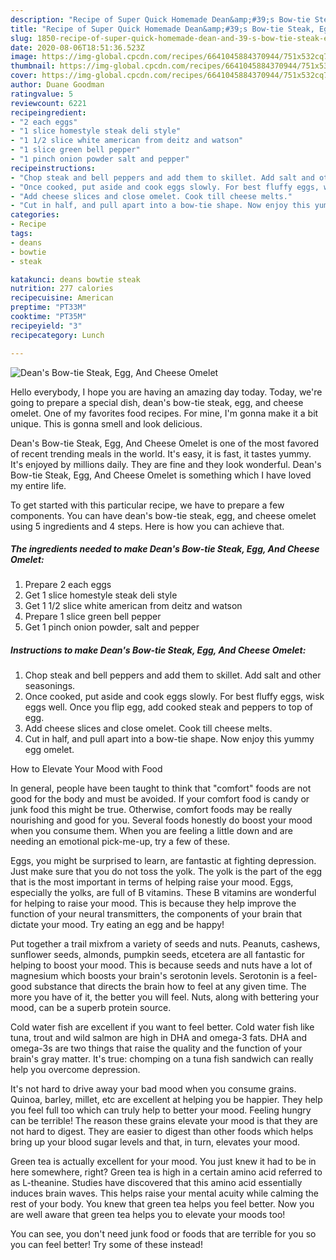 ```yaml
---
description: "Recipe of Super Quick Homemade Dean&amp;#39;s Bow-tie Steak, Egg, And Cheese Omelet"
title: "Recipe of Super Quick Homemade Dean&amp;#39;s Bow-tie Steak, Egg, And Cheese Omelet"
slug: 1850-recipe-of-super-quick-homemade-dean-and-39-s-bow-tie-steak-egg-and-cheese-omelet
date: 2020-08-06T18:51:36.523Z
image: https://img-global.cpcdn.com/recipes/6641045884370944/751x532cq70/deans-bow-tie-steak-egg-and-cheese-omelet-recipe-main-photo.jpg
thumbnail: https://img-global.cpcdn.com/recipes/6641045884370944/751x532cq70/deans-bow-tie-steak-egg-and-cheese-omelet-recipe-main-photo.jpg
cover: https://img-global.cpcdn.com/recipes/6641045884370944/751x532cq70/deans-bow-tie-steak-egg-and-cheese-omelet-recipe-main-photo.jpg
author: Duane Goodman
ratingvalue: 5
reviewcount: 6221
recipeingredient:
- "2 each eggs"
- "1 slice homestyle steak deli style"
- "1 1/2 slice white american from deitz and watson"
- "1 slice green bell pepper"
- "1 pinch onion powder salt and pepper"
recipeinstructions:
- "Chop steak and bell peppers and add them to skillet. Add salt and other seasonings."
- "Once cooked, put aside and cook eggs slowly. For best fluffy eggs, wisk eggs well. Once you flip egg, add cooked steak and peppers to top of egg."
- "Add cheese slices and close omelet. Cook till cheese melts."
- "Cut in half, and pull apart into a bow-tie shape. Now enjoy this yummy egg omelet."
categories:
- Recipe
tags:
- deans
- bowtie
- steak

katakunci: deans bowtie steak 
nutrition: 277 calories
recipecuisine: American
preptime: "PT33M"
cooktime: "PT35M"
recipeyield: "3"
recipecategory: Lunch

---
```



![Dean&#39;s Bow-tie Steak, Egg, And Cheese Omelet](https://img-global.cpcdn.com/recipes/6641045884370944/751x532cq70/deans-bow-tie-steak-egg-and-cheese-omelet-recipe-main-photo.jpg)

Hello everybody, I hope you are having an amazing day today. Today, we're going to prepare a special dish, dean&#39;s bow-tie steak, egg, and cheese omelet. One of my favorites food recipes. For mine, I'm gonna make it a bit unique. This is gonna smell and look delicious.



Dean&#39;s Bow-tie Steak, Egg, And Cheese Omelet is one of the most favored of recent trending meals in the world. It's easy, it is fast, it tastes yummy. It's enjoyed by millions daily. They are fine and they look wonderful. Dean&#39;s Bow-tie Steak, Egg, And Cheese Omelet is something which I have loved my entire life.


To get started with this particular recipe, we have to prepare a few components. You can have dean&#39;s bow-tie steak, egg, and cheese omelet using 5 ingredients and 4 steps. Here is how you can achieve that.

<!--inarticleads1-->

##### The ingredients needed to make Dean&#39;s Bow-tie Steak, Egg, And Cheese Omelet:

1. Prepare 2 each eggs
1. Get 1 slice homestyle steak deli style
1. Get 1 1/2 slice white american from deitz and watson
1. Prepare 1 slice green bell pepper
1. Get 1 pinch onion powder, salt and pepper




<!--inarticleads2-->

##### Instructions to make Dean&#39;s Bow-tie Steak, Egg, And Cheese Omelet:

1. Chop steak and bell peppers and add them to skillet. Add salt and other seasonings.
1. Once cooked, put aside and cook eggs slowly. For best fluffy eggs, wisk eggs well. Once you flip egg, add cooked steak and peppers to top of egg.
1. Add cheese slices and close omelet. Cook till cheese melts.
1. Cut in half, and pull apart into a bow-tie shape. Now enjoy this yummy egg omelet.




How to Elevate Your Mood with Food


In general, people have been taught to think that "comfort" foods are not good for the body and must be avoided. If your comfort food is candy or junk food this might be true. Otherwise, comfort foods may be really nourishing and good for you. Several foods honestly do boost your mood when you consume them. When you are feeling a little down and are needing an emotional pick-me-up, try a few of these.

Eggs, you might be surprised to learn, are fantastic at fighting depression. Just make sure that you do not toss the yolk. The yolk is the part of the egg that is the most important in terms of helping raise your mood. Eggs, especially the yolks, are full of B vitamins. These B vitamins are wonderful for helping to raise your mood. This is because they help improve the function of your neural transmitters, the components of your brain that dictate your mood. Try eating an egg and be happy!

Put together a trail mixfrom a variety of seeds and nuts. Peanuts, cashews, sunflower seeds, almonds, pumpkin seeds, etcetera are all fantastic for helping to boost your mood. This is because seeds and nuts have a lot of magnesium which boosts your brain's serotonin levels. Serotonin is a feel-good substance that directs the brain how to feel at any given time. The more you have of it, the better you will feel. Nuts, along with bettering your mood, can be a superb protein source.

Cold water fish are excellent if you want to feel better. Cold water fish like tuna, trout and wild salmon are high in DHA and omega-3 fats. DHA and omega-3s are two things that raise the quality and the function of your brain's gray matter. It's true: chomping on a tuna fish sandwich can really help you overcome depression. 

It's not hard to drive away your bad mood when you consume grains. Quinoa, barley, millet, etc are excellent at helping you be happier. They help you feel full too which can truly help to better your mood. Feeling hungry can be terrible! The reason these grains elevate your mood is that they are not hard to digest. They are easier to digest than other foods which helps bring up your blood sugar levels and that, in turn, elevates your mood.

Green tea is actually excellent for your mood. You just knew it had to be in here somewhere, right? Green tea is high in a certain amino acid referred to as L-theanine. Studies have discovered that this amino acid essentially induces brain waves. This helps raise your mental acuity while calming the rest of your body. You knew that green tea helps you feel better. Now you are well aware that green tea helps you to elevate your moods too!

You can see, you don't need junk food or foods that are terrible for you so you can feel better! Try some of these instead!

